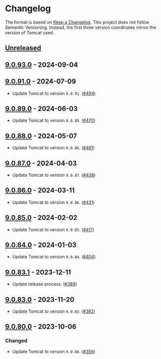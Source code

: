 # Changelog

The format is based on [Keep a Changelog](https://keepachangelog.com/en/1.1.0/). This project does not follow Semantic Versioning. Instead, the first three version coordinates mirror the version of Tomcat used.

## [Unreleased]


## [9.0.93.0] - 2024-09-04


## [9.0.91.0] - 2024-07-09

- Update Tomcat to version `9.0.91`. ([#494](https://github.com/heroku/webapp-runner/pull/494))

## [9.0.89.0] - 2024-06-03

- Update Tomcat to version `9.0.89`. ([#470](https://github.com/heroku/webapp-runner/pull/470))

## [9.0.88.0] - 2024-05-07

- Update Tomcat to version `9.0.88`. ([#461](https://github.com/heroku/webapp-runner/pull/461))

## [9.0.87.0] - 2024-04-03

- Update Tomcat to version `9.0.87`. ([#438](https://github.com/heroku/webapp-runner/pull/438))

## [9.0.86.0] - 2024-03-11

- Update Tomcat to version `9.0.86`. ([#431](https://github.com/heroku/webapp-runner/pull/431))

## [9.0.85.0] - 2024-02-02

- Update Tomcat to version `9.0.85`. ([#417](https://github.com/heroku/webapp-runner/pull/417))

## [9.0.84.0] - 2024-01-03

- Update Tomcat to version `9.0.84`. ([#404](https://github.com/heroku/webapp-runner/pull/404))

## [9.0.83.1] - 2023-12-11

- Update release process. ([#389](https://github.com/heroku/webapp-runner/pull/389))

## [9.0.83.0] - 2023-11-20

- Update Tomcat to version `9.0.83`. ([#382](https://github.com/heroku/webapp-runner/pull/382))

## [9.0.80.0] - 2023-10-06

### Changed

- Update Tomcat to version `9.0.80`. ([#356](https://github.com/heroku/webapp-runner/pull/356))

[unreleased]: https://github.com/heroku/webapp-runner/compare/v9.0.93.0...HEAD
[9.0.93.0]: https://github.com/heroku/webapp-runner/compare/v9.0.91.0...v9.0.93.0
[9.0.91.0]: https://github.com/heroku/webapp-runner/compare/v9.0.89.0...v9.0.91.0
[9.0.89.0]: https://github.com/heroku/webapp-runner/compare/v9.0.88.0...v9.0.89.0
[9.0.88.0]: https://github.com/heroku/webapp-runner/compare/v9.0.87.0...v9.0.88.0
[9.0.87.0]: https://github.com/heroku/webapp-runner/compare/v9.0.86.0...v9.0.87.0
[9.0.86.0]: https://github.com/heroku/webapp-runner/compare/v9.0.85.0...v9.0.86.0
[9.0.85.0]: https://github.com/heroku/webapp-runner/compare/v9.0.84.0...v9.0.85.0
[9.0.84.0]: https://github.com/heroku/webapp-runner/compare/v9.0.83.1...v9.0.84.0
[9.0.83.1]: https://github.com/heroku/webapp-runner/compare/v9.0.83.0...v9.0.83.1
[9.0.83.0]: https://github.com/heroku/webapp-runner/compare/v9.0.80.0...v9.0.83.0
[9.0.80.0]: https://github.com/heroku/webapp-runner/compare/9.0.78.0...9.0.80.0
